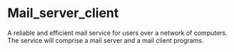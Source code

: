 # Mail_server_client
A reliable and efficient mail service for users over a  network of computers. The service will comprise a mail server and a mail client programs.
